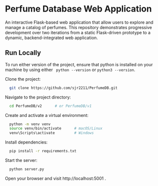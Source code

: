 
# Perfume Database Web Application

An interactive Flask-based web application that allow users to explore and manage a catalog of perfumes. This repository demonstrates progressive development over two iterations from a static Flask-driven prototype to a dynamic, backend-integrated web application.
## Run Locally

To run either version of the project, ensure that python is installed on your machine by using either ``` python --version``` or ```python3 --version```.

Clone the project:

```bash
  git clone https://github.com/sjr2211/PerfumeDB.git
```

Navigate to the project directory:

```bash
  cd PerfumeDB/v2      # or PerfumeDB/v1
```

Create and activate a virtual environment:

```bash
  python -m venv venv
  source venv/bin/activate      # macOS/Linux
  venv\Scripts\activate         # Windows
```

Install dependencies:

```bash
  pip install -r requirements.txt
```

Start the server:

```bash
  python server.py
```

Open your browser and visit http://localhost:5001 .

